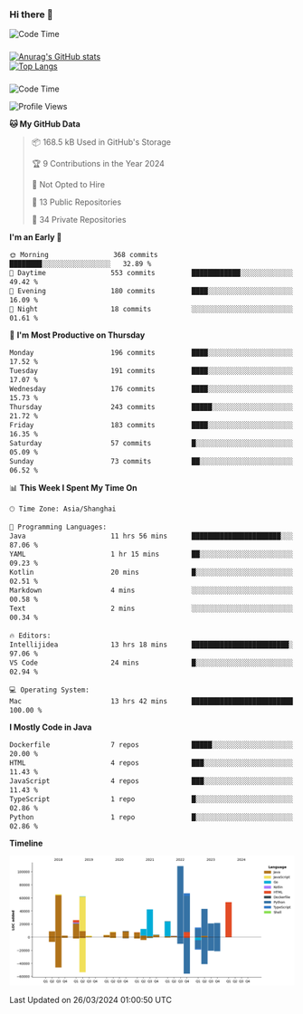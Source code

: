 ### Hi there 👋 

![Code Time](https://img.shields.io/endpoint?style=flat&url=https://codetime-api.datreks.com/badge/1061?logoColor=white%26project=%26recentMS=0%26showProject=false)

<!--
**Muyiafan/Muyiafan** is a ✨ _special_ ✨ repository because its `README.md` (this file) appears on your GitHub profile.

Here are some ideas to get you started:

- 🔭 I’m currently working on ...
- 🌱 I’m currently learning ...
- 👯 I’m looking to collaborate on ...
- 🤔 I’m looking for help with ...
- 💬 Ask me about ...
- 📫 How to reach me: ...
- 😄 Pronouns: ...
- ⚡ Fun fact: ...
-->

### 

[![Anurag's GitHub stats](https://github-readme-stats.vercel.app/api?username=Muyiafan)](https://github.com/anuraghazra/github-readme-stats)
<br>
[![Top Langs](https://github-readme-stats.vercel.app/api/top-langs/?username=Muyiafan)](https://github.com/anuraghazra/github-readme-stats)

### 

<!--START_SECTION:waka-->
![Code Time](http://img.shields.io/badge/Code%20Time-6%2C242%20hrs%2034%20mins-blue)

![Profile Views](http://img.shields.io/badge/Profile%20Views-0-blue)

**🐱 My GitHub Data** 

> 📦 168.5 kB Used in GitHub's Storage 
 > 
> 🏆 9 Contributions in the Year 2024
 > 
> 🚫 Not Opted to Hire
 > 
> 📜 13 Public Repositories 
 > 
> 🔑 34 Private Repositories 
 > 
**I'm an Early 🐤** 

```text
🌞 Morning                368 commits         ████████░░░░░░░░░░░░░░░░░   32.89 % 
🌆 Daytime                553 commits         ████████████░░░░░░░░░░░░░   49.42 % 
🌃 Evening                180 commits         ████░░░░░░░░░░░░░░░░░░░░░   16.09 % 
🌙 Night                  18 commits          ░░░░░░░░░░░░░░░░░░░░░░░░░   01.61 % 
```
📅 **I'm Most Productive on Thursday** 

```text
Monday                   196 commits         ████░░░░░░░░░░░░░░░░░░░░░   17.52 % 
Tuesday                  191 commits         ████░░░░░░░░░░░░░░░░░░░░░   17.07 % 
Wednesday                176 commits         ████░░░░░░░░░░░░░░░░░░░░░   15.73 % 
Thursday                 243 commits         █████░░░░░░░░░░░░░░░░░░░░   21.72 % 
Friday                   183 commits         ████░░░░░░░░░░░░░░░░░░░░░   16.35 % 
Saturday                 57 commits          █░░░░░░░░░░░░░░░░░░░░░░░░   05.09 % 
Sunday                   73 commits          ██░░░░░░░░░░░░░░░░░░░░░░░   06.52 % 
```


📊 **This Week I Spent My Time On** 

```text
🕑︎ Time Zone: Asia/Shanghai

💬 Programming Languages: 
Java                     11 hrs 56 mins      ██████████████████████░░░   87.06 % 
YAML                     1 hr 15 mins        ██░░░░░░░░░░░░░░░░░░░░░░░   09.23 % 
Kotlin                   20 mins             █░░░░░░░░░░░░░░░░░░░░░░░░   02.51 % 
Markdown                 4 mins              ░░░░░░░░░░░░░░░░░░░░░░░░░   00.58 % 
Text                     2 mins              ░░░░░░░░░░░░░░░░░░░░░░░░░   00.34 % 

🔥 Editors: 
Intellijidea             13 hrs 18 mins      ████████████████████████░   97.06 % 
VS Code                  24 mins             █░░░░░░░░░░░░░░░░░░░░░░░░   02.94 % 

💻 Operating System: 
Mac                      13 hrs 42 mins      █████████████████████████   100.00 % 
```

**I Mostly Code in Java** 

```text
Dockerfile               7 repos             █████░░░░░░░░░░░░░░░░░░░░   20.00 % 
HTML                     4 repos             ███░░░░░░░░░░░░░░░░░░░░░░   11.43 % 
JavaScript               4 repos             ███░░░░░░░░░░░░░░░░░░░░░░   11.43 % 
TypeScript               1 repo              █░░░░░░░░░░░░░░░░░░░░░░░░   02.86 % 
Python                   1 repo              █░░░░░░░░░░░░░░░░░░░░░░░░   02.86 % 
```



**Timeline**

![Lines of Code chart](https://raw.githubusercontent.com/Muyiafan/Muyiafan/main/assets/bar_graph.png)


 Last Updated on 26/03/2024 01:00:50 UTC
<!--END_SECTION:waka-->
